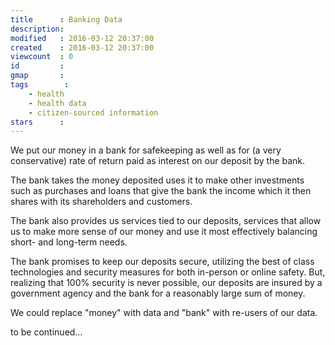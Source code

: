 ```yaml
---
title      : Banking Data
description: 
modified   : 2016-03-12 20:37:00
created    : 2016-03-12 20:37:00
viewcount  : 0
id         : 
gmap       : 
tags        :
    - health
    - health data
    - citizen-sourced information
stars      : 
---
```


We put our money in a bank for safekeeping as well as for (a very conservative) rate of return paid as interest on our deposit by the bank. 

The bank takes the money deposited uses it to make other investments such as purchases and loans that give the bank the income which it then shares with its shareholders and customers.

The bank also provides us services tied to our deposits, services that allow us to make more sense of our money and use it most effectively balancing short- and long-term needs.

The bank promises to keep our deposits secure, utilizing the best of class technologies and security measures for both in-person or online safety. But, realizing that 100% security is never possible, our deposits are insured by a government agency and the bank for a reasonably large sum of money.

We could replace "money" with data and "bank" with re-users of our data.

to be continued…
